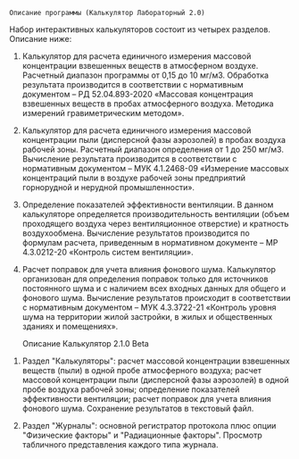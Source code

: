     Описание программы (Калькулятор Лабораторный 2.0)

Набор интерактивных калькуляторов состоит из четырех разделов. Описание ниже:

1.  Калькулятор  для  расчета  единичного  измерения  массовой концентрации  взвешенных  веществ  в  атмосферном  воздухе.  Расчетный диапазон программы от 0,15 до 10 мг/м3. Обработка результата производится в  соответствии  с  нормативным  документом  – РД  52.04.893-2020  «Массовая концентрация взвешенных веществ в пробах атмосферного воздуха. Методика измерений гравиметрическим методом».

2.  Калькулятор  для  расчета  единичного  измерения  массовой концентрации пыли (дисперсной фазы аэрозолей) в  пробах воздуха рабочей зоны.  Расчетный  диапазон  определения  от  1  до  250  мг/м3.  Вычисление результата производится в соответствии с нормативным документом – МУК 4.1.2468-09 «Измерение массовых концентраций пыли в воздухе рабочей зоны предприятий горнорудной и нерудной промышленности».

3.  Определение  показателей  эффективности  вентиляции.  В  данном калькуляторе  определяется производительность  вентиляции  (объем проходящего  воздуха  через  вентиляционное  отверстие)  и  кратность воздухообмена. Вычисление результатов производится по формулам расчета, приведенным в нормативном документе – МР 4.3.0212-20 «Контроль систем вентиляции».

4.  Расчет  поправок  для  учета  влияния  фонового  шума.  Калькулятор организован для  определения поправок  только  для  источников постоянного шума  и  с  наличием  всех  входных  данных  для  общего  и  фонового  шума. Вычисление  результатов  происходит  в  соответствии  с  нормативным документом – МУК 4.3.3722-21 «Контроль уровня шума на территории жилой застройки, в жилых и общественных зданиях и помещениях». 


    Описание Калькулятор 2.1.0 Beta

1) Раздел "Калькуляторы": расчет массовой концентрации взвешенных веществ (пыли) в одной пробе атмосферного воздуха; расчет массовой концентрации пыли (дисперсной фазы аэрозолей) в одной пробе воздуха рабочей зоны;
    определение показателей эффективности вентиляции; расчет поправок для учета влияния фонового шума. Сохранение результатов в текстовый файл.

2) Раздел "Журналы": основной регистратор протокола плюс опции "Физические факторы" и "Радиационные факторы". Просмотр табличного представления каждого типа журнала.